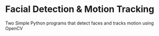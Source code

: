 # Facial Detection & Motion Tracking
Two Simple Python programs that detect faces and tracks motion using OpenCV
